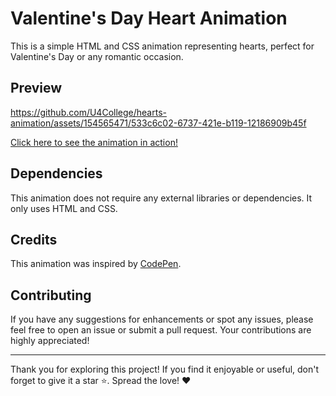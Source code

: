 # Valentine's Day Heart Animation

This is a simple HTML and CSS animation representing hearts, perfect for Valentine's Day or any romantic occasion.

## Preview
https://github.com/U4College/hearts-animation/assets/154565471/533c6c02-6737-421e-b119-12186909b45f


[Click here to see the animation in action!](https://github.com/U4College/hearts-animation/blob/main/heart_animation.mp4)


## Dependencies

This animation does not require any external libraries or dependencies. It only uses HTML and CSS.

## Credits

This animation was inspired by [CodePen](https://codepen.io/hhnna/details/oNMEQzg). 

## Contributing

If you have any suggestions for enhancements or spot any issues, please feel free to open an issue or submit a pull request. Your contributions are highly appreciated!

---

Thank you for exploring this project! If you find it enjoyable or useful, don't forget to give it a star ⭐. Spread the love! ❤️
